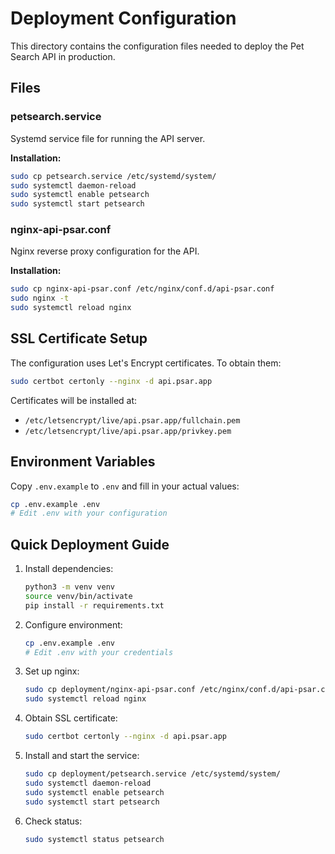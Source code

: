 # Deployment Configuration

This directory contains the configuration files needed to deploy the Pet Search API in production.

## Files

### petsearch.service
Systemd service file for running the API server.

**Installation:**
```bash
sudo cp petsearch.service /etc/systemd/system/
sudo systemctl daemon-reload
sudo systemctl enable petsearch
sudo systemctl start petsearch
```

### nginx-api-psar.conf
Nginx reverse proxy configuration for the API.

**Installation:**
```bash
sudo cp nginx-api-psar.conf /etc/nginx/conf.d/api-psar.conf
sudo nginx -t
sudo systemctl reload nginx
```

## SSL Certificate Setup

The configuration uses Let's Encrypt certificates. To obtain them:

```bash
sudo certbot certonly --nginx -d api.psar.app
```

Certificates will be installed at:
- `/etc/letsencrypt/live/api.psar.app/fullchain.pem`
- `/etc/letsencrypt/live/api.psar.app/privkey.pem`

## Environment Variables

Copy `.env.example` to `.env` and fill in your actual values:

```bash
cp .env.example .env
# Edit .env with your configuration
```

## Quick Deployment Guide

1. Install dependencies:
   ```bash
   python3 -m venv venv
   source venv/bin/activate
   pip install -r requirements.txt
   ```

2. Configure environment:
   ```bash
   cp .env.example .env
   # Edit .env with your credentials
   ```

3. Set up nginx:
   ```bash
   sudo cp deployment/nginx-api-psar.conf /etc/nginx/conf.d/api-psar.conf
   sudo systemctl reload nginx
   ```

4. Obtain SSL certificate:
   ```bash
   sudo certbot certonly --nginx -d api.psar.app
   ```

5. Install and start the service:
   ```bash
   sudo cp deployment/petsearch.service /etc/systemd/system/
   sudo systemctl daemon-reload
   sudo systemctl enable petsearch
   sudo systemctl start petsearch
   ```

6. Check status:
   ```bash
   sudo systemctl status petsearch
   ```
